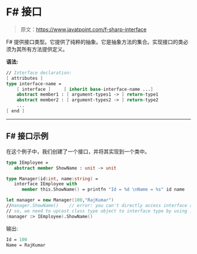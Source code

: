 # F# 接口

> 原文：<https://www.javatpoint.com/f-sharp-interface>

F# 提供接口类型。它提供了纯粹的抽象。它是抽象方法的集合。实现接口的类必须为其所有方法提供定义。

**语法:**

```fsharp
// Interface declaration:
[ attributes ]
type interface-name =
    [ interface ]     [ inherit base-interface-name ...]
    abstract member1 : [ argument-types1 -> ] return-type1
    abstract member2 : [ argument-types2 -> ] return-type2
    ...
[ end ]

```

* * *

## F# 接口示例

在这个例子中，我们创建了一个接口，并将其实现到一个类中。

```fsharp
type IEmployee =
   abstract member ShowName : unit -> unit

type Manager(id:int, name:string) =
   interface IEmployee with
      member this.ShowName() = printfn "Id = %d \nName = %s" id name

let manager = new Manager(100,"RajKumar")
//manager.ShowName()    // error: you can't directly access interface abstract method by using class object.
// so, we need to upcast class type object to interface type by using :> operator.
(manager :> IEmployee).ShowName()

```

输出:

```fsharp
Id = 100
Name = RajKumar

```